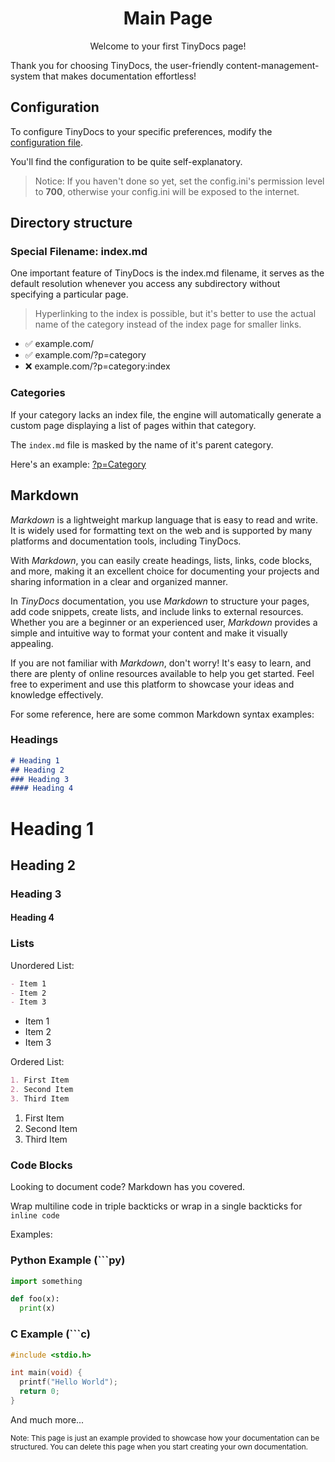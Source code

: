 <h1 style="text-align:center"> Main Page</h1> 
<p style="text-align:center">Welcome to your first TinyDocs page!</p>

Thank you for choosing TinyDocs, the user-friendly content-management-system that makes documentation effortless!

## Configuration
To configure TinyDocs to your specific preferences, modify the [configuration file](./config.ini).

You'll find the configuration to be quite self-explanatory. 

> Notice: If you haven't done so yet, set the config.ini's permission level to **700**, otherwise your config.ini will be exposed to the internet.

## Directory structure

### Special Filename: index.md
One important feature of TinyDocs is the index.md filename, it serves as the default resolution whenever you access any subdirectory without specifying a particular page.

> Hyperlinking to the index is possible, but it's better to use the actual name of the category instead of the index page for smaller links.
- ✅ example.com/
- ✅ example.com/?p=category
- ❌ example.com/?p=category:index

### Categories
If your category lacks an index file, the engine will automatically generate a custom page displaying a list of pages within that category.

The `index.md` file is masked by the name of it's parent category.

Here's an example: [?p=Category](?p=Category/index)

## Markdown
*Markdown* is a lightweight markup language that is easy to read and write. It is widely used for formatting text on the web and is supported by many platforms and documentation tools, including TinyDocs.

With *Markdown*, you can easily create headings, lists, links, code blocks, and more, making it an excellent choice for documenting your projects and sharing information in a clear and organized manner.

In *TinyDocs* documentation, you use *Markdown* to structure your pages, add code snippets, create lists, and include links to external resources. Whether you are a beginner or an experienced user, *Markdown* provides a simple and intuitive way to format your content and make it visually appealing.

If you are not familiar with *Markdown*, don't worry! It's easy to learn, and there are plenty of online resources available to help you get started. Feel free to experiment and use this platform to showcase your ideas and knowledge effectively.

For some reference, here are some common Markdown syntax examples:
### Headings
```md
# Heading 1
## Heading 2
### Heading 3
#### Heading 4
```
# Heading 1
## Heading 2
### Heading 3
#### Heading 4

### Lists
Unordered List:
```md
- Item 1
- Item 2
- Item 3
```
- Item 1
- Item 2
- Item 3

Ordered List:
```md
1. First Item
2. Second Item
3. Third Item
```
1. First Item
2. Second Item
3. Third Item

### Code Blocks
Looking to document code? Markdown has you covered.

Wrap multiline code in triple backticks or wrap in a single backticks for `inline code`

Examples:
### Python Example (```py)
```py
import something

def foo(x):
  print(x) 
```
### C Example (```c)
```c
#include <stdio.h>

int main(void) {
  printf("Hello World");
  return 0;
}
```
And much more...

<small>Note: This page is just an example provided to showcase how your documentation can be structured. You can delete this page when you start creating your own documentation.</small>